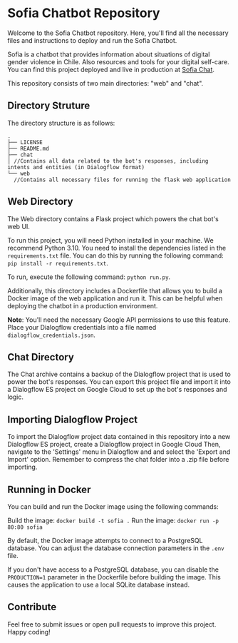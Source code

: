 # Sofia Chatbot Repository

Welcome to the Sofia Chatbot repository. Here, you'll find all the necessary files and instructions to deploy and run the Sofia Chatbot.

Sofia is a chatbot that provides information about situations of digital gender violence in Chile. Also resources and tools for your digital self-care. You can find this project deployed and live in production at [Sofia Chat](https://sofiachat.cl/).

This repository consists of two main directories: "web" and "chat".

## Directory Struture

The directory structure is as follows:

```
.
├── LICENSE
├── README.md
├── chat
│ //Contains all data related to the bot's responses, including intents and entities (in Dialogflow format)
└── web
  //Contains all necessary files for running the flask web application
```

## Web Directory

The Web directory contains a Flask project which powers the chat bot's web UI.

To run this project, you will need Python installed in your machine. We recommend Python 3.10. You need to install the dependencies listed in the `requirements.txt` file. You can do this by running the following command: `pip install -r requirements.txt`.

To run, execute the following command: `python run.py`.

Additionally, this directory includes a Dockerfile that allows you to build a Docker image of the web application and run it. This can be helpful when deploying the chatbot in a production environment.

**Note**: You'll need the necessary Google API permissions to use this feature. Place your Dialogflow credentials into a file named `dialogflow_credentials.json`.

## Chat Directory

The Chat archive contains a backup of the Dialogflow project that is used to power the bot's responses. You can export this project file and import it into a Dialogflow ES project on Google Cloud to set up the bot's responses and logic.

## Importing Dialogflow Project

To import the Dialogflow project data contained in this repository into a new Dialogflow ES project, create a Dialogflow project in Google Cloud Then, navigate to the 'Settings' menu in Dialogflow and and select the 'Export and Import' option. Remember to compress the chat folder into a .zip file before importing.

## Running in Docker

You can build and run the Docker image using the following commands:

Build the image: `docker build -t sofia .`
Run the image: `docker run -p 80:80 sofia`

By default, the Docker image attempts to connect to a PostgreSQL database. You can adjust the database connection parameters in the `.env` file.

If you don't have access to a PostgreSQL database, you can disable the `PRODUCTION=1` parameter in the Dockerfile before building the image. This causes the application to use a local SQLite database instead.

## Contribute

Feel free to submit issues or open pull requests to improve this project. Happy coding!
